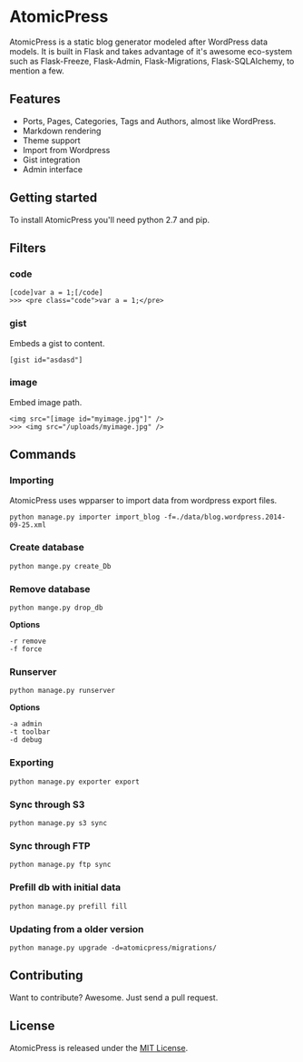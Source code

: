 # AtomicPress

AtomicPress is a static blog generator modeled after WordPress data models.
It is built in Flask and takes advantage of it's awesome eco-system such as
Flask-Freeze, Flask-Admin, Flask-Migrations, Flask-SQLAlchemy, to mention a few.


## Features

- Ports, Pages, Categories, Tags and Authors, almost like WordPress.
- Markdown rendering
- Theme support
- Import from Wordpress
- Gist integration
- Admin interface


## Getting started

To install AtomicPress you'll need python 2.7 and pip.


## Filters

### code

	[code]var a = 1;[/code]
	>>> <pre class="code">var a = 1;</pre>
	
### gist

Embeds a gist to content.

	[gist id="asdasd"]
	
### image

Embed image path.

	<img src="[image id="myimage.jpg"]" />
	>>> <img src="/uploads/myimage.jpg" />

## Commands


### Importing

AtomicPress uses wpparser to import data from wordpress export files.

    python manage.py importer import_blog -f=./data/blog.wordpress.2014-09-25.xml


### Create database

	python mange.py create_Db
	
### Remove database

	python mange.py drop_db
	
**Options**

	-r remove
	-f force
	
### Runserver

	python manage.py runserver 
	
**Options**

	-a admin
	-t toolbar
	-d debug

### Exporting

    python manage.py exporter export
    
### Sync through S3

	python manage.py s3 sync
    
### Sync through FTP

	python manage.py ftp sync
	
### Prefill db with initial data

	python manage.py prefill fill
	
### Updating from a older version

    python manage.py upgrade -d=atomicpress/migrations/



## Contributing

Want to contribute? Awesome. Just send a pull request.


## License

AtomicPress is released under the [MIT License](http://www.opensource.org/licenses/MIT).
